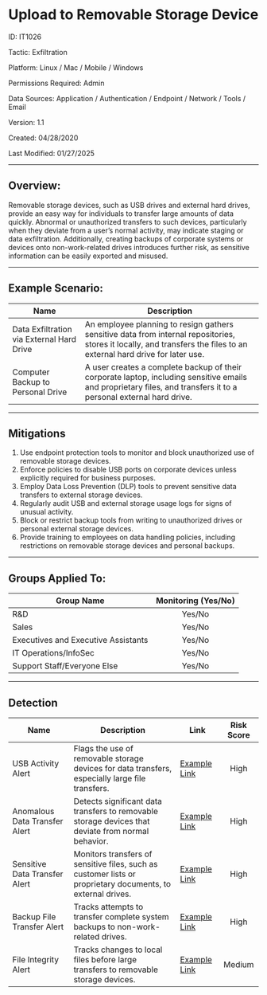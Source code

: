 # **Upload to Removable Storage Device**

ID: IT1026

Tactic: Exfiltration

Platform: Linux / Mac / Mobile / Windows

Permissions Required: Admin

Data Sources: Application / Authentication / Endpoint / Network / Tools / Email

Version: 1.1

Created: 04/28/2020

Last Modified: 01/27/2025

---

## **Overview:**

Removable storage devices, such as USB drives and external hard drives, provide an easy way for individuals to transfer large amounts of data quickly. Abnormal or unauthorized transfers to such devices, particularly when they deviate from a user’s normal activity, may indicate staging or data exfiltration. Additionally, creating backups of corporate systems or devices onto non-work-related drives introduces further risk, as sensitive information can be easily exported and misused.

---

## **Example Scenario:**

| **Name**                                | **Description**                                                                                      |
|-----------------------------------------|------------------------------------------------------------------------------------------------------|
| Data Exfiltration via External Hard Drive | An employee planning to resign gathers sensitive data from internal repositories, stores it locally, and transfers the files to an external hard drive for later use. |
| Computer Backup to Personal Drive        | A user creates a complete backup of their corporate laptop, including sensitive emails and proprietary files, and transfers it to a personal external hard drive. |

---

## **Mitigations**

1. Use endpoint protection tools to monitor and block unauthorized use of removable storage devices.  
2. Enforce policies to disable USB ports on corporate devices unless explicitly required for business purposes.  
3. Employ Data Loss Prevention (DLP) tools to prevent sensitive data transfers to external storage devices.  
4. Regularly audit USB and external storage usage logs for signs of unusual activity.  
5. Block or restrict backup tools from writing to unauthorized drives or personal external storage devices.  
6. Provide training to employees on data handling policies, including restrictions on removable storage devices and personal backups.  

---

## **Groups Applied To:**

| **Group Name**                | **Monitoring (Yes/No)** |
|--------------------------------|:----------------------:|
| R&D                            | Yes/No               |
| Sales                          | Yes/No               |
| Executives and Executive Assistants | Yes/No         |
| IT Operations/InfoSec          | Yes/No               |
| Support Staff/Everyone Else    | Yes/No               |

---

## **Detection**

| **Name**                       | **Description**                                                                                 | **Link**          | **Risk Score** |
|--------------------------------|-------------------------------------------------------------------------------------------------|-------------------|:--------------:|
| USB Activity Alert             | Flags the use of removable storage devices for data transfers, especially large file transfers. | [Example Link](#) | High           |
| Anomalous Data Transfer Alert  | Detects significant data transfers to removable storage devices that deviate from normal behavior. | [Example Link](#) | High           |
| Sensitive Data Transfer Alert  | Monitors transfers of sensitive files, such as customer lists or proprietary documents, to external drives. | [Example Link](#) | High           |
| Backup File Transfer Alert     | Tracks attempts to transfer complete system backups to non-work-related drives.                 | [Example Link](#) | High           |
| File Integrity Alert           | Tracks changes to local files before large transfers to removable storage devices.              | [Example Link](#) | Medium         |


